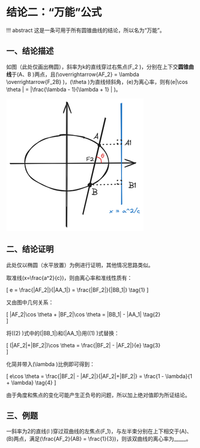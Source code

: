 # 结论二：“万能”公式

!!! abstract
    这是一条可用于所有圆锥曲线的结论，所以名为“万能”。

## 一、结论描述

如图（此处仅画出椭圆），斜率为k的直线穿过右焦点\(F_2 \)，分别在上下交**圆锥曲线**于\(A、B \)两点，且\(\overrightarrow{AF_2} = \lambda \overrightarrow{F_2B} \)，\(\theta \)为直线倾斜角，\(e\)为离心率，则有\(e|\cos \theta | = |\frac{\lambda - 1}{\lambda + 1} | \)。

![2_1](img/2_1.png)

## 二、结论证明

此处仅以椭圆（水平放置）为例进行证明，其他情况思路类似。

取准线\(x=\frac{a^2}{c}\)，则由离心率和准线性质有：

\[
e = \frac{|AF_2|}{|AA_1|} = \frac{|BF_2|}{|BB_1|} \tag{1} 
\]

又由图中几何关系：

\[
|AF_2|\cos \theta + |BF_2|\cos \theta = |BB_1| - |AA_1| \tag{2}    
\]

将\((2) \)式中的\(|BB_1|\)和\(|AA_1|\)用\((1) \)式替换：

\[
(|AF_2|+|BF_2|)\cos \theta = \frac{|BF_2| - |AF_2|}{e} \tag{3}    
\]

化简并带入\(\lambda \)比例即可得到：

\[
e\cos \theta = \frac{|BF_2| - |AF_2|}{|AF_2|+|BF_2|} = \frac{1 - \lambda}{1 + \lambda} \tag{4}
\]

由于角度和焦点的变化可能产生正负号的问题，所以加上绝对值即为所证结论。

## 三、例题
一斜率为2的直线\(l \)穿过双曲线的左焦点\(F_1\)，与左半束分别在上下相交于\(A\)、\(B\)两点，满足\(\frac{AF_2}{AB} = \frac{1}{3}\)，则该双曲线的离心率为\_\_\_\_\_。